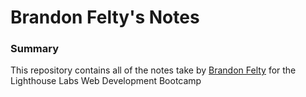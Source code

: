 # Brandon Felty's Notes
### Summary 

This repository contains all of the notes take by [Brandon Felty](https://github.com/brandonfelty) for the Lighthouse Labs Web Development Bootcamp
